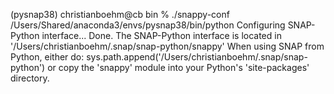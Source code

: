 (pysnap38) christianboehm@cb bin % ./snappy-conf /Users/Shared/anaconda3/envs/pysnap38/bin/python
Configuring SNAP-Python interface...
Done. The SNAP-Python interface is located in '/Users/christianboehm/.snap/snap-python/snappy'
When using SNAP from Python, either do: sys.path.append('/Users/christianboehm/.snap/snap-python')
or copy the 'snappy' module into your Python's 'site-packages' directory.